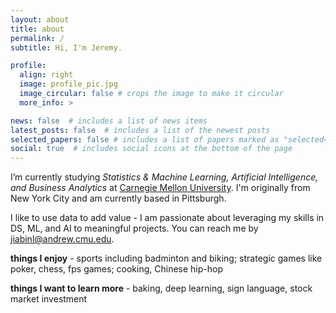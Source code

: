 ```yaml
---
layout: about
title: about
permalink: /
subtitle: Hi, I'm Jeremy.

profile:
  align: right
  image: profile_pic.jpg
  image_circular: false # crops the image to make it circular
  more_info: >

news: false  # includes a list of news items
latest_posts: false  # includes a list of the newest posts
selected_papers: false # includes a list of papers marked as "selected={true}"
social: true  # includes social icons at the bottom of the page
---
```


I’m currently studying <em>Statistics & Machine Learning, Artificial Intelligence, and Business Analytics</em> at <a href='https://www.cmu.edu/'>Carnegie Mellon University</a>. I'm originally from New York City and am currently based in Pittsburgh.

I like to use data to add value - I am passionate about leveraging my skills in DS, ML, and AI to meaningful projects. You can reach me by [jiabinl@andrew.cmu.edu](mailto:“jiabinl@andrew.cmu.edu").

<strong>things I enjoy</strong> - sports including badminton and biking; strategic games like poker, chess, fps games; cooking, Chinese hip-hop

<strong>things I want to learn more</strong> - baking, deep learning, sign language, stock market investment